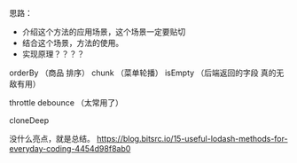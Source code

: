 
思路：

- 介绍这个方法的应用场景，这个场景一定要贴切
- 结合这个场景，方法的使用。
- 实现原理？？？？

orderBy （商品 排序）
chunk （菜单轮播）
isEmpty （后端返回的字段 真的无敌有用）



throttle
debounce （太常用了）

cloneDeep

没什么亮点，就是总结。
https://blog.bitsrc.io/15-useful-lodash-methods-for-everyday-coding-4454d98f8ab0 